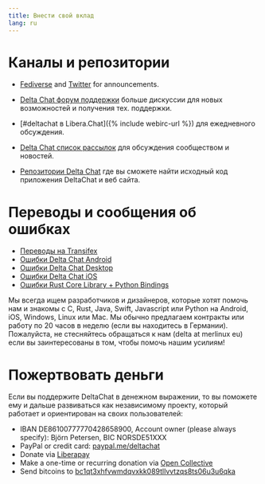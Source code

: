 ```yaml
---
title: Внести свой вклад
lang: ru
---
```


# Каналы и репозитории

- [Fediverse](https://chaos.social/web/@delta) and
  [Twitter](https://twitter.com/delta_chat) for announcements.

- [Delta Chat форум поддержки](https://support.delta.chat) больше
  дискуссии для новых возможностей и получения тех. поддержки.

- [#deltachat в Libera.Chat]({% include webirc-url %}) для ежедневного обсуждения.

- [Delta Chat список
  рассылок](https://lists.codespeak.net/postorius/lists/delta.codespeak.net/) 
  для обсуждения сообществом и новостей.

- [Репозитории Delta Chat](https://github.com/deltachat/) где вы сможете 
  найти исходный код приложения DeltaChat и веб сайта.

# Переводы и сообщения об ошибках

- [Переводы на Transifex](https://www.transifex.com/delta-chat/public/)
- [Ошибки Delta Chat Android](https://github.com/deltachat/deltachat-android/issues)
- [Ошибки Delta Chat Desktop](https://github.com/deltachat/deltachat-desktop/issues)
- [Ошибки Delta Chat iOS](https://github.com/deltachat/deltachat-ios/issues)
- [Ошибки Rust Core Library + Python Bindings](https://github.com/deltachat/deltachat-core-rust/issues)

Мы всегда ищем разработчиков и дизайнеров, которые хотят помочь нам и знакомы с 
C, Rust, Java, Swift, Javascript или Python на Android, iOS, Windows, Linux или Mac.
Мы обычно предлагаем контракты или работу по 20 часов в неделю (если вы находитесь в Германии). 
Пожалуйста, не стесняйтесь обращаться к нам (delta at merlinux eu) если вы заинтересованы в том, чтобы помочь нашим усилиям!


# Пожертвовать деньги

Если вы поддержите DeltaChat в денежном выражении, то вы поможете ему и дальше развиваться как независимому проекту, который работает и ориентирован на своих пользователей:

- IBAN DE86100777770428658900, Account owner (please always specify): Björn Petersen, BIC NORSDE51XXX
- PayPal or credit card: [paypal.me/deltachat](https://paypal.me/deltachat/20)
- Donate via [Liberapay](https://liberapay.com/delta.chat/)
- Make a one-time or recurring donation via [Open Collective](https://opencollective.com/delta-chat/donate)
- Send bitcoins to [bc1qt3xhfvwmdqvxkk089tllvvtzqs8ts06u3u6qka](bitcoin:bc1qt3xhfvwmdqvxkk089tllvvtzqs8ts06u3u6qka)
